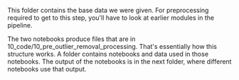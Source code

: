 This folder contains the base data we were given. For preprocessing required to get to this step, you'll have to look at earlier modules in the pipeline. 

The two notebooks produce files that are in 10_code/10_pre_outlier_removal_processing. That's essentially how this structure works. A folder contains notebooks and data used in those notebooks. The output of the notebooks is in the next folder, where different notebooks use that output.
